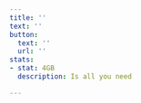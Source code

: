 ```yaml
---
title: ''
text: ''
button:
  text: ''
  url: ''
stats:
- stat: 4GB
  description: Is all you need

---
```

